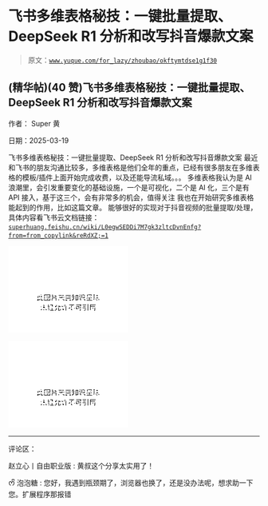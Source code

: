 # 飞书多维表格秘技：一键批量提取、DeepSeek R1 分析和改写抖音爆款文案

> 原文：[`www.yuque.com/for_lazy/zhoubao/okftymtdse1g1f30`](https://www.yuque.com/for_lazy/zhoubao/okftymtdse1g1f30)

## (精华帖)(40 赞)飞书多维表格秘技：一键批量提取、DeepSeek R1 分析和改写抖音爆款文案

作者： Super 黄

日期：2025-03-19

飞书多维表格秘技：一键批量提取、DeepSeek R1 分析和改写抖音爆款文案
最近和飞书的朋友沟通比较多，多维表格是他们全年的重点，已经有很多朋友在多维表格的模板/插件上面开始完成收费，以及还能导流私域。。。
多维表格我认为是 AI 浪潮里，会引发重要变化的基础设施，一个是可视化，二个是 AI 化，三个是有 API 接入，基于这三个，会有非常多的机会，值得关注
我也在开始研究多维表格能起到的作用，比如这篇文章。
能够很好的实现对于抖音视频的批量提取/处理，具体内容看飞书云文档链接：[`superhuang.feishu.cn/wiki/L0egwSEDDi7M7gk3zltcDvnEnfg?from=from_copylink&reRdXZ;=1`](https://superhuang.feishu.cn/wiki/L0egwSEDDi7M7gk3zltcDvnEnfg?from=from_copylink&reRdXZ;=1)

![](img/d7d9867f0d4a904df789651dae3763d0.png "None")

![](img/8a71a41cc10cc80f66f473b8f310c6c7.png "None")

* * *

评论区：

赵立心丨自由职业版 : 黄叔这个分享太实用了！

ᰔᩚ 泡泡糖 : 您好，我遇到瓶颈期了，浏览器也换了，还是没办法呢，想求助一下您。扩展程序那报错